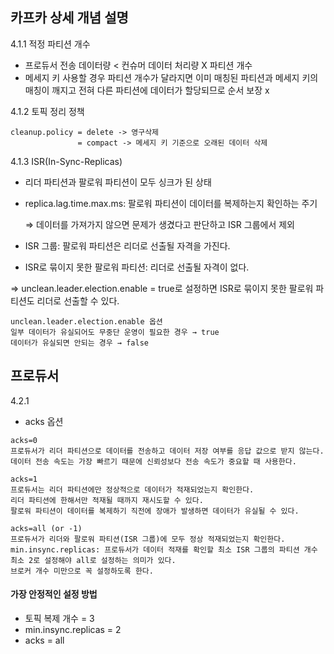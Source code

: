 ## 카프카 상세 개념 설명

4.1.1 적정 파티션 개수 
- 프로듀서 전송 데이터량 < 컨슈머 데이터 처리량 X 파티션 개수
- 메세지 키 사용할 경우 파티션 개수가 달라지면 이미 매칭된 파티션과 메세지 키의 매칭이 깨지고 전혀 다른 파티션에 데이터가 할당되므로 순서 보장 x 
  
4.1.2 토픽 정리 정책
```
cleanup.policy = delete -> 영구삭제 
               = compact -> 메세지 키 기준으로 오래된 데이터 삭제 
```

4.1.3 ISR(In-Sync-Replicas)
- 리더 파티션과 팔로워 파티션이 모두 싱크가 된 상태
- replica.lag.time.max.ms: 팔로워 파티션이 데이터를 복제하는지 확인하는 주기

  ⇒ 데이터를 가져가지 않으면 문제가 생겼다고 판단하고 ISR 그룹에서 제외

 
- ISR 그룹: 팔로워 파티션은 리더로 선출될 자격을 가진다.
- ISR로 묶이지 못한 팔로워 파티션: 리더로 선출될 자격이 없다.

⇒ unclean.leader.election.enable = true로 설정하면 ISR로 묶이지 못한 팔로워 파티션도 리더로 선출할 수 있다.

 
```
unclean.leader.election.enable 옵션
일부 데이터가 유실되어도 무중단 운영이 필요한 경우 → true
데이터가 유실되면 안되는 경우 → false
```
 

## 프로듀서 
4.2.1
- acks 옵션
```
acks=0
프로듀서가 리더 파티션으로 데이터를 전송하고 데이터 저장 여부를 응답 값으로 받지 않는다.
데이터 전송 속도는 가장 빠르기 때문에 신뢰성보다 전송 속도가 중요할 때 사용한다.
 ```
```
acks=1
프로듀서는 리더 파티션에만 정상적으로 데이터가 적재되었는지 확인한다.
리더 파티션에 한해서만 적재될 때까지 재시도할 수 있다.
팔로워 파티션이 데이터를 복제하기 직전에 장애가 발생하면 데이터가 유실될 수 있다.
```
```
acks=all (or -1)
프로듀서가 리더와 팔로워 파티션(ISR 그룹)에 모두 정상 적재되었는지 확인한다.
min.insync.replicas: 프로듀서가 데이터 적재를 확인할 최소 ISR 그룹의 파티션 개수
최소 2로 설정해야 all로 설정하는 의미가 있다.
브로커 개수 미만으로 꼭 설정하도록 한다.
 ```
####  가장 안정적인 설정 방법
- 토픽 복제 개수 = 3
- min.insync.replicas = 2
- acks = all
